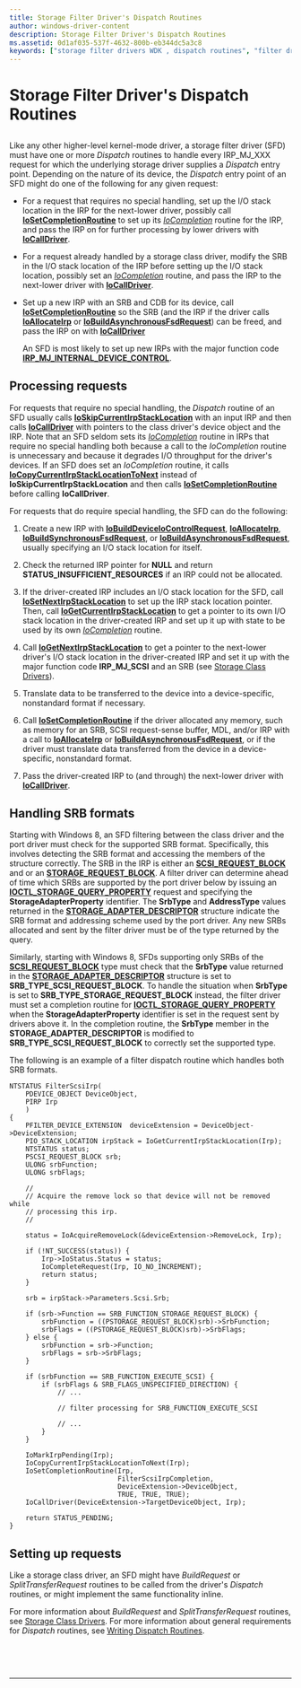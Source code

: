 ```yaml
---
title: Storage Filter Driver's Dispatch Routines
author: windows-driver-content
description: Storage Filter Driver's Dispatch Routines
ms.assetid: 0d1af035-537f-4632-800b-eb344dc5a3c8
keywords: ["storage filter drivers WDK , dispatch routines", "filter drivers WDK storage , dispatch routines", "SFD WDK storage , dispatch routines", "dispatch routines WDK storage"]
---
```


# Storage Filter Driver's Dispatch Routines


## <span id="ddk_storage_filter_drivers_dispatch_routines_kg"></span><span id="DDK_STORAGE_FILTER_DRIVERS_DISPATCH_ROUTINES_KG"></span>


Like any other higher-level kernel-mode driver, a storage filter driver (SFD) must have one or more *Dispatch* routines to handle every IRP\_MJ\_XXX request for which the underlying storage driver supplies a *Dispatch* entry point. Depending on the nature of its device, the *Dispatch* entry point of an SFD might do one of the following for any given request:

-   For a request that requires no special handling, set up the I/O stack location in the IRP for the next-lower driver, possibly call [**IoSetCompletionRoutine**](https://msdn.microsoft.com/library/windows/hardware/ff549679) to set up its [*IoCompletion*](https://msdn.microsoft.com/library/windows/hardware/ff548354) routine for the IRP, and pass the IRP on for further processing by lower drivers with [**IoCallDriver**](https://msdn.microsoft.com/library/windows/hardware/ff548336).

-   For a request already handled by a storage class driver, modify the SRB in the I/O stack location of the IRP before setting up the I/O stack location, possibly set an [*IoCompletion*](https://msdn.microsoft.com/library/windows/hardware/ff548354) routine, and pass the IRP to the next-lower driver with [**IoCallDriver**](https://msdn.microsoft.com/library/windows/hardware/ff548336).

-   Set up a new IRP with an SRB and CDB for its device, call [**IoSetCompletionRoutine**](https://msdn.microsoft.com/library/windows/hardware/ff549679) so the SRB (and the IRP if the driver calls [**IoAllocateIrp**](https://msdn.microsoft.com/library/windows/hardware/ff548257) or [**IoBuildAsynchronousFsdRequest**](https://msdn.microsoft.com/library/windows/hardware/ff548310)) can be freed, and pass the IRP on with [**IoCallDriver**](https://msdn.microsoft.com/library/windows/hardware/ff548336)

    An SFD is most likely to set up new IRPs with the major function code [**IRP\_MJ\_INTERNAL\_DEVICE\_CONTROL**](https://msdn.microsoft.com/library/windows/hardware/ff550766).

## <span id="Processing_requests"></span><span id="processing_requests"></span><span id="PROCESSING_REQUESTS"></span>Processing requests


For requests that require no special handling, the *Dispatch* routine of an SFD usually calls [**IoSkipCurrentIrpStackLocation**](https://msdn.microsoft.com/library/windows/hardware/ff550355) with an input IRP and then calls [**IoCallDriver**](https://msdn.microsoft.com/library/windows/hardware/ff548336) with pointers to the class driver's device object and the IRP. Note that an SFD seldom sets its [*IoCompletion*](https://msdn.microsoft.com/library/windows/hardware/ff548354) routine in IRPs that require no special handling both because a call to the *IoCompletion* routine is unnecessary and because it degrades I/O throughput for the driver's devices. If an SFD does set an *IoCompletion* routine, it calls [**IoCopyCurrentIrpStackLocationToNext**](https://msdn.microsoft.com/library/windows/hardware/ff548387) instead of **IoSkipCurrentIrpStackLocation** and then calls [**IoSetCompletionRoutine**](https://msdn.microsoft.com/library/windows/hardware/ff549679) before calling **IoCallDriver**.

For requests that do require special handling, the SFD can do the following:

1.  Create a new IRP with [**IoBuildDeviceIoControlRequest**](https://msdn.microsoft.com/library/windows/hardware/ff548318), [**IoAllocateIrp**](https://msdn.microsoft.com/library/windows/hardware/ff548257), [**IoBuildSynchronousFsdRequest**](https://msdn.microsoft.com/library/windows/hardware/ff548330), or [**IoBuildAsynchronousFsdRequest**](https://msdn.microsoft.com/library/windows/hardware/ff548310), usually specifying an I/O stack location for itself.

2.  Check the returned IRP pointer for **NULL** and return **STATUS\_INSUFFICIENT\_RESOURCES** if an IRP could not be allocated.

3.  If the driver-created IRP includes an I/O stack location for the SFD, call [**IoSetNextIrpStackLocation**](https://msdn.microsoft.com/library/windows/hardware/ff550321) to set up the IRP stack location pointer. Then, call [**IoGetCurrentIrpStackLocation**](https://msdn.microsoft.com/library/windows/hardware/ff549174) to get a pointer to its own I/O stack location in the driver-created IRP and set up it up with state to be used by its own [*IoCompletion*](https://msdn.microsoft.com/library/windows/hardware/ff548354) routine.

4.  Call [**IoGetNextIrpStackLocation**](https://msdn.microsoft.com/library/windows/hardware/ff549266) to get a pointer to the next-lower driver's I/O stack location in the driver-created IRP and set it up with the major function code **IRP\_MJ\_SCSI** and an SRB (see [Storage Class Drivers](storage-class-drivers.md)).

5.  Translate data to be transferred to the device into a device-specific, nonstandard format if necessary.

6.  Call [**IoSetCompletionRoutine**](https://msdn.microsoft.com/library/windows/hardware/ff549679) if the driver allocated any memory, such as memory for an SRB, SCSI request-sense buffer, MDL, and/or IRP with a call to [**IoAllocateIrp**](https://msdn.microsoft.com/library/windows/hardware/ff548257) or [**IoBuildAsynchronousFsdRequest**](https://msdn.microsoft.com/library/windows/hardware/ff548310), or if the driver must translate data transferred from the device in a device-specific, nonstandard format.

7.  Pass the driver-created IRP to (and through) the next-lower driver with [**IoCallDriver**](https://msdn.microsoft.com/library/windows/hardware/ff548336).

## <span id="Handling_SRB_formats"></span><span id="handling_srb_formats"></span><span id="HANDLING_SRB_FORMATS"></span>Handling SRB formats


Starting with Windows 8, an SFD filtering between the class driver and the port driver must check for the supported SRB format. Specifically, this involves detecting the SRB format and accessing the members of the structure correctly. The SRB in the IRP is either an [**SCSI\_REQUEST\_BLOCK**](https://msdn.microsoft.com/library/windows/hardware/ff565393) and or an [**STORAGE\_REQUEST\_BLOCK**](https://msdn.microsoft.com/library/windows/hardware/hh451474). A filter driver can determine ahead of time which SRBs are supported by the port driver below by issuing an [**IOCTL\_STORAGE\_QUERY\_PROPERTY**](https://msdn.microsoft.com/library/windows/hardware/ff560590) request and specifying the **StorageAdapterProperty** identifier. The **SrbType** and **AddressType** values returned in the [**STORAGE\_ADAPTER\_DESCRIPTOR**](https://msdn.microsoft.com/library/windows/hardware/ff566346) structure indicate the SRB format and addressing scheme used by the port driver. Any new SRBs allocated and sent by the filter driver must be of the type returned by the query.

Similarly, starting with Windows 8, SFDs supporting only SRBs of the [**SCSI\_REQUEST\_BLOCK**](https://msdn.microsoft.com/library/windows/hardware/ff565393) type must check that the **SrbType** value returned in the [**STORAGE\_ADAPTER\_DESCRIPTOR**](https://msdn.microsoft.com/library/windows/hardware/ff566346) structure is set to **SRB\_TYPE\_SCSI\_REQUEST\_BLOCK**. To handle the situation when **SrbType** is set to **SRB\_TYPE\_STORAGE\_REQUEST\_BLOCK** instead, the filter driver must set a completion routine for [**IOCTL\_STORAGE\_QUERY\_PROPERTY**](https://msdn.microsoft.com/library/windows/hardware/ff560590) when the **StorageAdapterProperty** identifier is set in the request sent by drivers above it. In the completion routine, the **SrbType** member in the **STORAGE\_ADAPTER\_DESCRIPTOR** is modified to **SRB\_TYPE\_SCSI\_REQUEST\_BLOCK** to correctly set the supported type.

The following is an example of a filter dispatch routine which handles both SRB formats.

```ManagedCPlusPlus
NTSTATUS FilterScsiIrp(
    PDEVICE_OBJECT DeviceObject,
    PIRP Irp
    )
{
    PFILTER_DEVICE_EXTENSION  deviceExtension = DeviceObject->DeviceExtension;
    PIO_STACK_LOCATION irpStack = IoGetCurrentIrpStackLocation(Irp);
    NTSTATUS status;
    PSCSI_REQUEST_BLOCK srb;   
    ULONG srbFunction;
    ULONG srbFlags;

    //
    // Acquire the remove lock so that device will not be removed while
    // processing this irp.
    //

    status = IoAcquireRemoveLock(&deviceExtension->RemoveLock, Irp);

    if (!NT_SUCCESS(status)) {
        Irp->IoStatus.Status = status;
        IoCompleteRequest(Irp, IO_NO_INCREMENT);
        return status;
    }

    srb = irpStack->Parameters.Scsi.Srb;
     
    if (srb->Function == SRB_FUNCTION_STORAGE_REQUEST_BLOCK) {
        srbFunction = ((PSTORAGE_REQUEST_BLOCK)srb)->SrbFunction;
        srbFlags = ((PSTORAGE_REQUEST_BLOCK)srb)->SrbFlags;
    } else {
        srbFunction = srb->Function;
        srbFlags = srb->SrbFlags;
    }

    if (srbFunction == SRB_FUNCTION_EXECUTE_SCSI) {
        if (srbFlags & SRB_FLAGS_UNSPECIFIED_DIRECTION) {
            // ...

            // filter processing for SRB_FUNCTION_EXECUTE_SCSI

            // ...
        }
    }

    IoMarkIrpPending(Irp);
    IoCopyCurrentIrpStackLocationToNext(Irp);
    IoSetCompletionRoutine(Irp,
                           FilterScsiIrpCompletion,
                           DeviceExtension->DeviceObject,
                           TRUE, TRUE, TRUE);
    IoCallDriver(DeviceExtension->TargetDeviceObject, Irp);

    return STATUS_PENDING; 
}
```

## <span id="Setting_up_requests"></span><span id="setting_up_requests"></span><span id="SETTING_UP_REQUESTS"></span>Setting up requests


Like a storage class driver, an SFD might have *BuildRequest* or *SplitTransferRequest* routines to be called from the driver's *Dispatch* routines, or might implement the same functionality inline.

For more information about *BuildRequest* and *SplitTransferRequest* routines, see [Storage Class Drivers](storage-class-drivers.md). For more information about general requirements for *Dispatch* routines, see [Writing Dispatch Routines](https://msdn.microsoft.com/library/windows/hardware/ff566407).

 

 


--------------------


